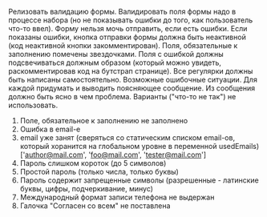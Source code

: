 Релизовать валидацию формы. Валидировать поля формы надо в процессе набора (но не показывать ошибки до того, как пользователь что-то ввел). Форму нельзя мочь отправить, если есть ошибки. Если показаны ошибки, кнопка отправки формы должна быть неактивной (код неактивной кнопки закомментирован). Поля, обязательные к заполнению помечены звездочками. 
Поля с ошибкой должны подсвечиваться должным образом (который можно увидеть, раскомментировав код на бутстрап странице). 
Все регулярки должны быть написаны самостоятельно. 
Возможные ошибочные ситуации. Для каждой придумать и выводить поясняющее сообщение. Из сообщения должно быть ясно в чем проблема. Варианты ("что-то не так") не использовать.
1. Поле, обязательное к заполнению не заполнено
2. Ошибка в email-е
3. email уже занят (сверяться со статическим списком email-ов, который хоранится на глобальном уровне в переменной usedEmails) ['author@mail.com', 'foo@mail.com', 'tester@mail.com']
4. Пароль слишком короток (до 5 символов)
5. Простой пароль (только числа, только буквы)
6. Пароль содержит запрещенные символы (разрешенные - латинские буквы, цифры, подчеркивание, минус)
7. Международный формат записи телефона не выдержан
8. Галочка "Согласен со всем" не поставлена
